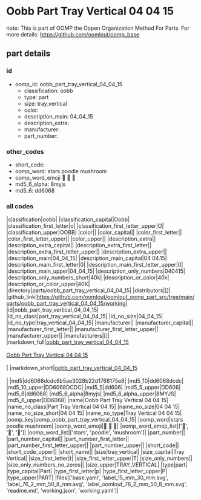 # Oobb Part Tray Vertical 04 04 15  

note: This is part of OOMP the Oopen Organization Method For Parts. For more details: https://github.com/oomlout/oomp_base

##  part details





### id
* oomp_id: oobb_part_tray_vertical_04_04_15
  * classification: oobb
  * type: part
  * size: tray_vertical
  * color: 
  * description_main: 04_04_15
  * description_extra: 
  * manufacturer: 
  * part_number: 

### other_codes
* short_code: 
* oomp_word: stars poodle mushroom
* oomp_word_emoji :stars: :poodle: :mushroom:
* md5_6_alpha: 8myjs
* md5_6: dd6068

### all codes 
|classification|oobb|
|classification_capital|Oobb|
|classification_first_letter|o|
|classification_first_letter_upper|O|
|classification_upper|OOBB|
|color||
|color_capital||
|color_first_letter||
|color_first_letter_upper||
|color_upper||
|description_extra||
|description_extra_capital||
|description_extra_first_letter||
|description_extra_first_letter_upper||
|description_extra_upper||
|description_main|04_04_15|
|description_main_capital|04 04.15|
|description_main_first_letter|0|
|description_main_first_letter_upper|0|
|description_main_upper|04_04_15|
|description_only_numbers|040415|
|description_only_numbers_short|40k|
|description_or_color|40k|
|description_or_color_upper|40K|
|directory|parts/oobb_part_tray_vertical_04_04_15|
|distributors|[]|
|github_link|https://github.com/oomlout/oomlout_oomp_part_src/tree/main/parts/oobb_part_tray_vertical_04_04_15/working|
|id|oobb_part_tray_vertical_04_04_15|
|id_no_class|part_tray_vertical_04_04_15|
|id_no_size|04_04_15|
|id_no_type|tray_vertical_04_04_15|
|manufacturer||
|manufacturer_capital||
|manufacturer_first_letter||
|manufacturer_first_letter_upper||
|manufacturer_upper||
|manufacturers|[]|
|markdown_full|[oobb_part_tray_vertical_04_04_15](https://github.com/oomlout/oomlout_oomp_part_src/tree/main/parts/oobb_part_tray_vertical_04_04_15/working)<br>[](https://github.com/oomlout/oomlout_oomp_part_src/tree/main/parts/oobb_part_tray_vertical_04_04_15/working)<br>[Oobb Part Tray Vertical 04 04 15](https://github.com/oomlout/oomlout_oomp_part_src/tree/main/parts/oobb_part_tray_vertical_04_04_15/working)<br><br>|
|markdown_short|[oobb_part_tray_vertical_04_04_15](https://github.com/oomlout/oomlout_oomp_part_src/tree/main/parts/oobb_part_tray_vertical_04_04_15/working)<br><br>|
|md5|dd6068dcdc6b5ae3028b22d1768175e8|
|md5_10|dd6068dcdc|
|md5_10_upper|DD6068DCDC|
|md5_5|dd606|
|md5_5_upper|DD606|
|md5_6|dd6068|
|md5_6_alpha|8myjs|
|md5_6_alpha_upper|8MYJS|
|md5_6_upper|DD6068|
|name|Oobb Part Tray Vertical 04 04 15|
|name_no_class|Part Tray Vertical 04 04 15|
|name_no_size|04 04 15|
|name_no_size_short|04 04 15|
|name_no_type|Tray Vertical 04 04 15|
|oomp_key|oomp_oobb_part_tray_vertical_04_04_15|
|oomp_word|stars poodle mushroom|
|oomp_word_emoji|:stars: :poodle: :mushroom:|
|oomp_word_emoji_list|[':stars:', ':poodle:', ':mushroom:']|
|oomp_word_list|['stars', 'poodle', 'mushroom']|
|part_number||
|part_number_capital||
|part_number_first_letter||
|part_number_first_letter_upper||
|part_number_upper||
|short_code||
|short_code_upper||
|short_name||
|size|tray_vertical|
|size_capital|Tray Vertical|
|size_first_letter|t|
|size_first_letter_upper|T|
|size_only_numbers||
|size_only_numbers_no_zeros||
|size_upper|TRAY_VERTICAL|
|type|part|
|type_capital|Part|
|type_first_letter|p|
|type_first_letter_upper|P|
|type_upper|PART|
|files|['base.yaml', 'label_15_mm_30_mm.svg', 'label_76_2_mm_50_8_mm.svg', 'label_oomlout_76_2_mm_50_8_mm.svg', 'readme.md', 'working.json', 'working.yaml']|
